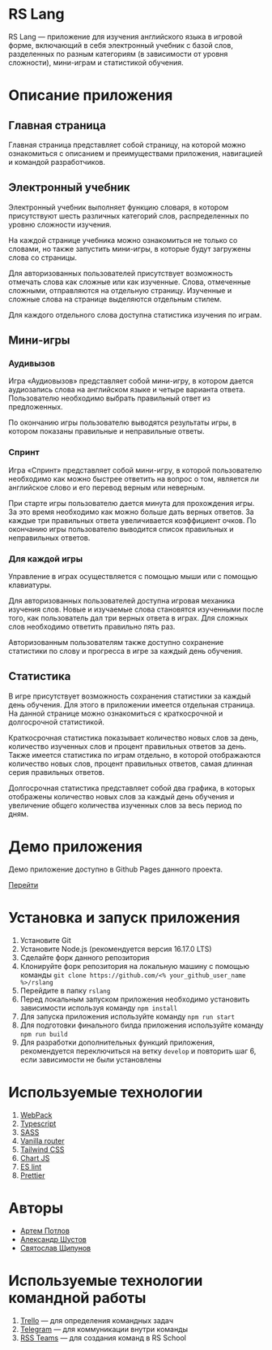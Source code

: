 # RS Lang

RS Lang — приложение для изучения английского языка в игровой форме, включающий в себя электронный учебник с базой слов,
разделенных по разным категориям (в зависимости от уровня сложности), мини-играм и статистикой обучения.

# Описание приложения

## Главная страница

Главная страница представляет собой страницу, на которой можно ознакомиться с описанием и преимуществами
приложения, навигацией и командой разработчиков.

## Электронный учебник

Электронный учебник выполняет функцию словаря, в котором присутствуют шесть различных категорий слов, распределенных по
уровню
сложности изучения.

На каждой странице учебника можно ознакомиться не только со словами, но также запустить мини-игры,
в которые будут загружены слова со страницы.

Для авторизованных пользователей присутствует возможность отмечать слова как сложные или как изученные.
Слова, отмеченные сложными, отправляются на отдельную страницу. Изученные и сложные слова на странице выделяются
отдельным стилем.

Для каждого отдельного слова доступна статистика изучения по играм.

## Мини-игры

### Аудивызов

Игра «Аудиовызов» представляет собой мини-игру, в котором дается аудиозапись слова на английском языке и
четыре варианта ответа. Пользователю необходимо выбрать правильный ответ из предложенных.

По окончанию игры пользователю выводятся результаты игры, в котором показаны правильные и неправильные ответы.

### Спринт

Игра «Спринт» представляет собой мини-игру, в которой пользователю необходимо как можно быстрее ответить на вопрос о
том, является ли английское слово и его перевод верным или неверным.

При старте игры пользователю дается минута для прохождения игры. За это время необходимо как можно больше дать верных
ответов. За каждые три правильных ответа увеличивается коэффициент очков. По окончанию игры пользователю выводится
список правильных и неправильных ответов.

### Для каждой игры

Управление в играх осуществляется с помощью мыши или с помощью клавиатуры.

Для авторизованных пользователей доступна игровая механика изучения слов. Новые и изучаемые слова становятся изученными
после того, как пользователь дал три верных ответа в играх. Для сложных слов необходимо ответить правильно пять раз.

Авторизованным пользователям также доступно сохранение статистики по слову и прогресса в игре за каждый день обучения.

## Статистика

В игре присутствует возможность сохранения статистики за каждый день обучения. Для этого в приложении имеется отдельная
страница. На данной странице можно ознакомиться с краткосрочной и долгосрочной статистикой.

Краткосрочная статистика показывает количество новых слов за день, количество изученных слов и процент правильных
ответов за день. Также имеется статистика по играм отдельно, в которой отображаются количество новых слов, процент
правильных ответов, самая длинная серия правильных ответов.

Долгосрочная статистика представляет собой два графика, в которых отображены количество новых слов за каждый день
обучения и
увеличение общего количества изученных слов за весь период по дням.

# Демо приложения

Демо приложение доступно в Github Pages данного проекта.

[Перейти](https://artpotlov.github.io/rslang)

# Установка и запуск приложения

1. Установите Git
2. Установите Node.js (рекомендуется версия 16.17.0 LTS)
3. Сделайте форк данного репозитория
4. Клонируйте форк репозитория на локальную машину с помощью
   команды `git clone https://github.com/<% your_github_user_name %>/rslang`
5. Перейдите в папку `rslang`
6. Перед локальным запуском приложения необходимо установить зависимости используя команду `npm install`
7. Для запуска приложения используйте команду `npm run start`
8. Для подготовки финального билда приложения используйте команду `npm run build`
9. Для разработки дополнительных функций приложения, рекомендуется переключиться на ветку `develop` и повторить шаг 6,
   если зависимости не были установлены

# Используемые технологии

1. [WebPack](https://webpack.js.org)
2. [Typescript](https://typescriptlang.org)
3. [SASS](https://sass-lang.com)
4. [Vanilla router](https://github.com/Graidenix/vanilla-router)
5. [Tailwind CSS](https://tailwindcss.com)
6. [Chart JS](https://chartjs.org)
7. [ES lint](https://eslint.org)
8. [Prettier](https://prettier.io)

# Авторы

- [Артем Потлов](https://github.com/artpotlov)
- [Александр Шустов](https://github.com/tonKristall)
- [Святослав Щипунов](https://github.com/Slava-Shchipunov)

# Используемые технологии командной работы

1. [Trello](https://trello.com) — для определения командных задач
2. [Telegram](https://telegram.org) — для коммуникации внутри команды
3. [RSS Teams](https://rss-teams.web.app) — для создания команд в RS School